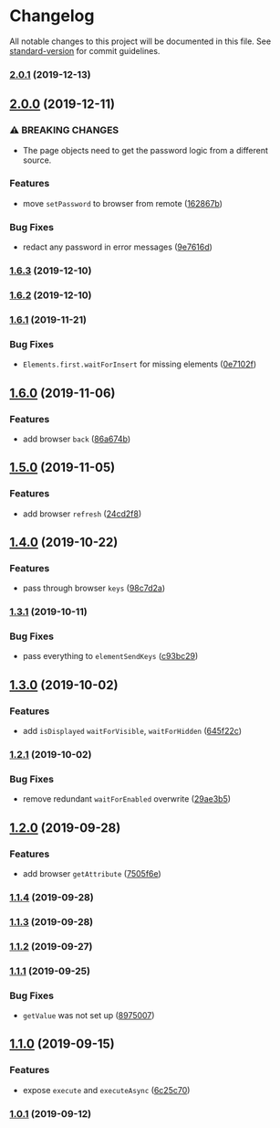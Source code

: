 # Changelog

All notable changes to this project will be documented in this file. See [standard-version](https://github.com/conventional-changelog/standard-version) for commit guidelines.

### [2.0.1](https://github.com/CrowdStrike/faltest/compare/@faltest/browser@2.0.0...2.0.1) (2019-12-13)

## [2.0.0](https://github.com/CrowdStrike/faltest/compare/@faltest/browser@1.6.3...2.0.0) (2019-12-11)


### ⚠ BREAKING CHANGES

* The page objects need to get the password logic from a different source.

### Features

* move `setPassword` to browser from remote ([162867b](https://github.com/CrowdStrike/faltest/commit/162867bbdd52a628f3f1b5f4844ee409be0359ec))


### Bug Fixes

* redact any password in error messages ([9e7616d](https://github.com/CrowdStrike/faltest/commit/9e7616dc49feff56793e802bc71ae95bd179fe22))

### [1.6.3](https://github.com/CrowdStrike/faltest/compare/@faltest/browser@1.6.2...1.6.3) (2019-12-10)

### [1.6.2](https://github.com/CrowdStrike/faltest/compare/@faltest/browser@1.6.1...1.6.2) (2019-12-10)

### [1.6.1](https://github.com/CrowdStrike/faltest/compare/@faltest/browser@1.6.0...1.6.1) (2019-11-21)


### Bug Fixes

* `Elements.first.waitForInsert` for missing elements ([0e7102f](https://github.com/CrowdStrike/faltest/commit/0e7102fd0a138d939d653771303712170485544a))

## [1.6.0](https://github.com/CrowdStrike/faltest/compare/@faltest/browser@1.5.0...1.6.0) (2019-11-06)


### Features

* add browser `back` ([86a674b](https://github.com/CrowdStrike/faltest/commit/86a674b))

## [1.5.0](https://github.com/CrowdStrike/faltest/compare/@faltest/browser@1.4.0...1.5.0) (2019-11-05)


### Features

* add browser `refresh` ([24cd2f8](https://github.com/CrowdStrike/faltest/commit/24cd2f8))

## [1.4.0](https://github.com/CrowdStrike/faltest/compare/@faltest/browser@1.3.1...1.4.0) (2019-10-22)


### Features

* pass through browser `keys` ([98c7d2a](https://github.com/CrowdStrike/faltest/commit/98c7d2a))

### [1.3.1](https://github.com/CrowdStrike/faltest/compare/@faltest/browser@1.3.0...1.3.1) (2019-10-11)


### Bug Fixes

* pass everything to `elementSendKeys` ([c93bc29](https://github.com/CrowdStrike/faltest/commit/c93bc29))

## [1.3.0](https://github.com/CrowdStrike/faltest/compare/@faltest/browser@1.2.1...1.3.0) (2019-10-02)


### Features

* add `isDisplayed` `waitForVisible`, `waitForHidden` ([645f22c](https://github.com/CrowdStrike/faltest/commit/645f22c))

### [1.2.1](https://github.com/CrowdStrike/faltest/compare/@faltest/browser@1.2.0...1.2.1) (2019-10-02)


### Bug Fixes

* remove redundant `waitForEnabled` overwrite ([29ae3b5](https://github.com/CrowdStrike/faltest/commit/29ae3b5))

## [1.2.0](https://github.com/CrowdStrike/faltest/compare/@faltest/browser@1.1.4...1.2.0) (2019-09-28)


### Features

* add browser `getAttribute` ([7505f6e](https://github.com/CrowdStrike/faltest/commit/7505f6e))

### [1.1.4](https://github.com/CrowdStrike/faltest/compare/@faltest/browser@1.1.3...1.1.4) (2019-09-28)

### [1.1.3](https://github.com/CrowdStrike/faltest/compare/@faltest/browser@1.1.2...1.1.3) (2019-09-28)

### [1.1.2](https://github.com/CrowdStrike/faltest/compare/@faltest/browser@1.1.1...1.1.2) (2019-09-27)

### [1.1.1](https://github.com/CrowdStrike/faltest/compare/@faltest/browser@1.1.0...1.1.1) (2019-09-25)


### Bug Fixes

* `getValue` was not set up ([8975007](https://github.com/CrowdStrike/faltest/commit/8975007))

## [1.1.0](https://github.com/CrowdStrike/faltest/compare/@faltest/browser@1.0.1...1.1.0) (2019-09-15)


### Features

* expose `execute` and `executeAsync` ([6c25c70](https://github.com/CrowdStrike/faltest/commit/6c25c70))

### [1.0.1](https://github.com/CrowdStrike/faltest/compare/@faltest/browser@1.0.0...1.0.1) (2019-09-12)
